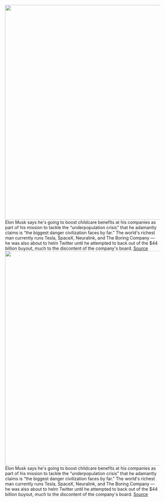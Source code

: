 <img src='https://cdn.vox-cdn.com/thumbor/VLoia0DO7YugJe-M7Ns7BGj8FZ4=/0x0:2040x1360/1200x800/filters:focal(857x517:1183x843)/cdn.vox-cdn.com/uploads/chorus_image/image/71088279/VRG_Illo_STK022_K_Radtke_Musk_Tesla.0.jpg' width='700px' /><br/>
Elon Musk says he's going to boost childcare benefits at his companies as part of his mission to tackle the “underpopulation crisis” that he adamantly claims is “the biggest danger civilization faces by far.” The world's richest man currently runs Tesla, SpaceX, Neuralink, and The Boring Company — he was also about to helm Twitter until he attempted to back out of the $44 billion buyout, much to the discontent of the company's board.
<a href='https://www.theverge.com/2022/7/9/23201809/elon-musk-increase-childcare-benefits-companies-spacex-tesla-neuralink-boring-company'> Source <a/><img src='https://cdn.vox-cdn.com/thumbor/VLoia0DO7YugJe-M7Ns7BGj8FZ4=/0x0:2040x1360/1200x800/filters:focal(857x517:1183x843)/cdn.vox-cdn.com/uploads/chorus_image/image/71088279/VRG_Illo_STK022_K_Radtke_Musk_Tesla.0.jpg' width='700px' /><br/>
Elon Musk says he's going to boost childcare benefits at his companies as part of his mission to tackle the “underpopulation crisis” that he adamantly claims is “the biggest danger civilization faces by far.” The world's richest man currently runs Tesla, SpaceX, Neuralink, and The Boring Company — he was also about to helm Twitter until he attempted to back out of the $44 billion buyout, much to the discontent of the company's board.
<a href='https://www.theverge.com/2022/7/9/23201809/elon-musk-increase-childcare-benefits-companies-spacex-tesla-neuralink-boring-company'> Source <a/>